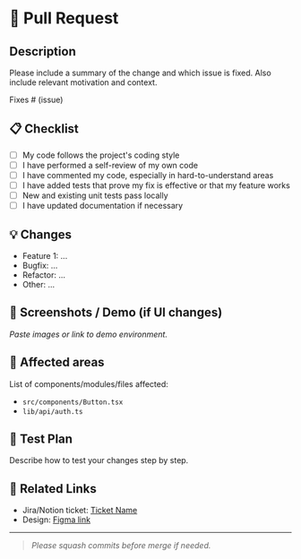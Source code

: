 # 🚀 Pull Request

## Description

Please include a summary of the change and which issue is fixed.
Also include relevant motivation and context.

Fixes # (issue)

## 📋 Checklist

- [ ] My code follows the project's coding style
- [ ] I have performed a self-review of my own code
- [ ] I have commented my code, especially in hard-to-understand areas
- [ ] I have added tests that prove my fix is effective or that my feature works
- [ ] New and existing unit tests pass locally
- [ ] I have updated documentation if necessary

## 💡 Changes

- Feature 1: ...
- Bugfix: ...
- Refactor: ...
- Other: ...

## 💬 Screenshots / Demo (if UI changes)

_Paste images or link to demo environment._

## 📂 Affected areas

List of components/modules/files affected:

- `src/components/Button.tsx`
- `lib/api/auth.ts`

## 🧪 Test Plan

Describe how to test your changes step by step.

## 🔗 Related Links

- Jira/Notion ticket: [Ticket Name](https://link)
- Design: [Figma link](https://link)

---

> _Please squash commits before merge if needed._
